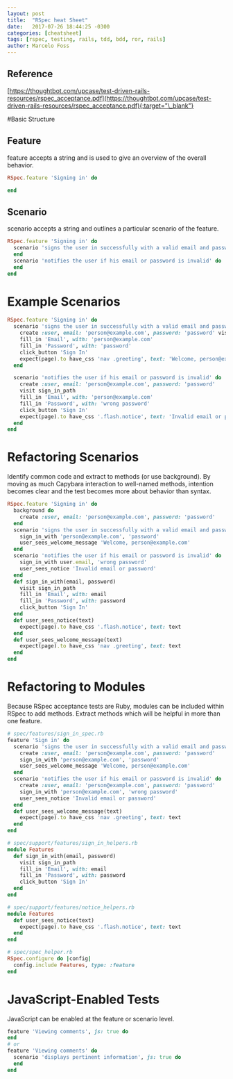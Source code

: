 ```yaml
---
layout: post
title:  "RSpec heat Sheet"
date:   2017-07-26 18:44:25 -0300
categories: [cheatsheet]
tags: [rspec, testing, rails, tdd, bdd, ror, rails]
author: Marcelo Foss
---
```

## Reference
[https://thoughtbot.com/upcase/test-driven-rails-resources/rspec_acceptance.pdf](https://thoughtbot.com/upcase/test-driven-rails-resources/rspec_acceptance.pdf){:target="\_blank"}

#Basic Structure

## Feature
feature accepts a string and is used to give an overview of the overall behavior.
```ruby
RSpec.feature 'Signing in' do

end
```

## Scenario
scenario accepts a string and outlines a particular scenario of the feature.
```ruby
RSpec.feature 'Signing in' do
  scenario 'signs the user in successfully with a valid email and password' do
  end
  scenario 'notifies the user if his email or password is invalid' do
  end
end
```


# Example Scenarios
```ruby
RSpec.feature 'Signing in' do
  scenario 'signs the user in successfully with a valid email and password' do
    create :user, email: 'person@example.com', password: 'password' visit sign_in_path
    fill_in 'Email', with: 'person@example.com'
    fill_in 'Password', with: 'password'
    click_button 'Sign In'
    expect(page).to have_css 'nav .greeting', text: 'Welcome, person@example.com'
  end

  scenario 'notifies the user if his email or password is invalid' do
    create :user, email: 'person@example.com', password: 'password'
    visit sign_in_path
    fill_in 'Email', with: 'person@example.com'
    fill_in 'Password', with: 'wrong password'
    click_button 'Sign In'
    expect(page).to have_css '.flash.notice', text: 'Invalid email or password'
  end
end
```

# Refactoring Scenarios
Identify common code and extract to methods (or use background). By moving as much Capybara interaction to well-named methods, intention becomes clear and the test becomes more about behavior than syntax.

```ruby
RSpec.feature 'Signing in' do
  background do
    create :user, email: 'person@example.com', password: 'password'
  end
  scenario 'signs the user in successfully with a valid email and password' do
    sign_in_with 'person@example.com', 'password'
    user_sees_welcome_message 'Welcome, person@example.com'
  end
  scenario 'notifies the user if his email or password is invalid' do
    sign_in_with user.email, 'wrong password'
    user_sees_notice 'Invalid email or password'
  end
  def sign_in_with(email, password)
    visit sign_in_path
    fill_in 'Email', with: email
    fill_in 'Password', with: password
    click_button 'Sign In'
  end
  def user_sees_notice(text)
    expect(page).to have_css '.flash.notice', text: text
  end
  def user_sees_welcome_message(text)
    expect(page).to have_css 'nav .greeting', text: text
  end
end
```

# Refactoring to Modules
Because RSpec acceptance tests are Ruby, modules can be included within RSpec to add methods. Extract methods which will be helpful in more than one feature.

```ruby
# spec/features/sign_in_spec.rb
feature 'Sign in' do
  scenario 'signs the user in successfully with a valid email and password' do
    create :user, email: 'person@example.com', password: 'password'
    sign_in_with 'person@example.com', 'password'
    user_sees_welcome_message 'Welcome, person@example.com'
  end
  scenario 'notifies the user if his email or password is invalid' do
    create :user, email: 'person@example.com', password: 'password'
    sign_in_with 'person@example.com', 'wrong password'
    user_sees_notice 'Invalid email or password'
  end
  def user_sees_welcome_message(text)
    expect(page).to have_css 'nav .greeting', text: text
  end
end
```

```ruby
# spec/support/features/sign_in_helpers.rb
module Features
  def sign_in_with(email, password)
    visit sign_in_path
    fill_in 'Email', with: email
    fill_in 'Password', with: password
    click_button 'Sign In'
  end
end
```

```ruby
# spec/support/features/notice_helpers.rb
module Features
  def user_sees_notice(text)
    expect(page).to have_css '.flash.notice', text: text
  end
end
```

```ruby
# spec/spec_helper.rb
RSpec.configure do |config|
  config.include Features, type: :feature
end
```

# JavaScript-Enabled Tests
JavaScript can be enabled at the feature or scenario level.

```ruby
feature 'Viewing comments', js: true do
end
# or
feature 'Viewing comments' do
  scenario 'displays pertinent information', js: true do
  end
end
